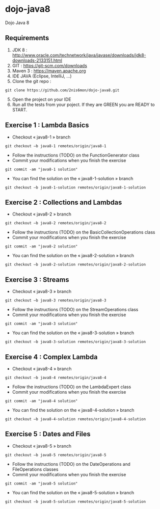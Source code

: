 # dojo-java8

Dojo Java 8

## Requirements
1. JDK 8 : http://www.oracle.com/technetwork/java/javase/downloads/jdk8-downloads-2133151.html
2. GIT : https://git-scm.com/downloads
3. Maven 3 : https://maven.apache.org
4. IDE JAVA (Eclipse, IntelliJ, ...)
4. Clone the git repo : 
```
git clone https://github.com/2nis6mon/dojo-java8.git
```
5. Open the project on your IDE
6. Run all the tests from your poject. If they are GREEN you are READY to START.

## Exercise 1 : Lambda Basics
- Checkout « java8-1 » branch
```
git checkout –b java8-1 remotes/origin/java8-1
```
- Follow the instructions (TODO) on the FunctionGenerator class
- Commit your modifications when you finish the exercise
```
git commit -am "java8-1 solution"
```
- You can find the solution on the « java8-1-solution »  branch 
```
git checkout –b java8-1-solution remotes/origin/java8-1-solution
```

## Exercise 2 : Collections and Lambdas
- Checkout « java8-2 » branch
```
git checkout –b java8-2 remotes/origin/java8-2
```
- Follow the instructions (TODO) on the BasicCollectionOperations class
- Commit your modifications when you finish the exercise
```
git commit -am "java8-2 solution"
```
- You can find the solution on the « java8-2-solution »  branch 
```
git checkout –b java8-2-solution remotes/origin/java8-2-solution
```

## Exercise 3 : Streams
- Checkout « java8-3 » branch
```
git checkout –b java8-3 remotes/origin/java8-3
```
- Follow the instructions (TODO) on the StreamOperations class
- Commit your modifications when you finish the exercise
```
git commit -am "java8-3 solution"
```
- You can find the solution on the « java8-3-solution »  branch 
```
git checkout –b java8-3-solution remotes/origin/java8-3-solution
```

## Exercise 4 : Complex Lambda
- Checkout « java8-4 » branch
```
git checkout –b java8-4 remotes/origin/java8-4
```
- Follow the instructions (TODO) on the LambdaExpert class
- Commit your modifications when you finish the exercise
```
git commit -am "java8-4 solution"
```
- You can find the solution on the « java8-4-solution »  branch 
```
git checkout –b java8-4-solution remotes/origin/java8-4-solution
```

## Exercise 5 : Dates and Files
- Checkout « java8-5 » branch
```
git checkout –b java8-5 remotes/origin/java8-5
```
- Follow the instructions (TODO) on the DateOperations and FileOperations classes
- Commit your modifications when you finish the exercise
```
git commit -am "java8-5 solution"
```
- You can find the solution on the « java8-5-solution »  branch 
```
git checkout –b java8-5-solution remotes/origin/java8-5-solution
```